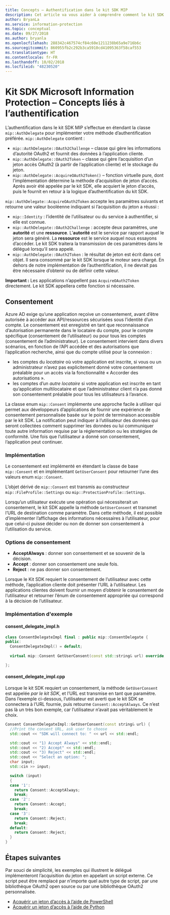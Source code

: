 ```yaml
---
title: Concepts – Authentification dans le kit SDK MIP
description: Cet article va vous aider à comprendre comment le kit SDK MIP implémente l’authentification, ainsi que les conditions requises pour que les applications clientes fournissent une logique d’acquisition de jeton d’accès OAuth2.
author: BryanLa
ms.service: information-protection
ms.topic: conceptual
ms.date: 09/27/2018
ms.author: bryanla
ms.openlocfilehash: 288342c467574cf84c60e1211238b65a9e716b6c
ms.sourcegitcommit: 860955fb2c292b3ca5910cd41095363f58caf553
ms.translationtype: HT
ms.contentlocale: fr-FR
ms.lasthandoff: 10/02/2018
ms.locfileid: "48230520"
---
```

# <a name="microsoft-information-protection-sdk---authentication-concepts"></a>Kit SDK Microsoft Information Protection – Concepts liés à l’authentification

L’authentification dans le kit SDK MIP s’effectue en étendant la classe `mip::AuthDelegate` pour implémenter votre méthode d’authentification préférée. `mip::AuthDelegate` contient :

- `mip::AuthDelegate::OAuth2Challenge` – classe qui gère les informations d’autorité OAuth2 et fournit des données à l’application cliente.
- `mip::AuthDelegate::OAuth2Token` – classe qui gère l’acquisition d’un jeton accès OAuth2 (à partir de l’application cliente) et le stockage du jeton.
- `mip::AuthDelegate::AcquireOAuth2Token()` – fonction virtuelle pure, dont l’implémentation détermine la méthode d’acquisition de jeton d’accès. Après avoir été appelée par le kit SDK, elle acquiert le jeton d’accès, puis le fournit en retour à la logique d’authentification du kit SDK.

`mip::AuthDelegate::AcquireOAuth2Token` accepte les paramètres suivants et retourne une valeur booléenne indiquant si l’acquisition du jeton a réussi :

- `mip::Identity` : l’identité de l’utilisateur ou du service à authentifier, si elle est connue.
- `mip::AuthDelegate::OAuth2Challenge` : accepte deux paramètres, une **autorité** et une **ressource**. L’**autorité** est le service par rapport auquel le jeton sera généré. La **ressource** est le service auquel nous essayons d’accéder. Le kit SDK traitera la transmission de ces paramètres dans le délégué lorsqu’il sera appelé.
- `mip::AuthDelegate::OAuth2Token` : le résultat de jeton est écrit dans cet objet. Il sera consommé par le kit SDK lorsque le moteur sera chargé. En dehors de notre implémentation de l’authentification, il ne devrait pas être nécessaire d’obtenir ou de définir cette valeur.

**Important :** Les applications n’appellent pas `AcquireOAuth2Token` directement. Le kit SDK appellera cette fonction si nécessaire.

## <a name="consent"></a>Consentement

Azure AD exige qu’une application reçoive un consentement, avant d’être autorisée à accéder aux API/ressources sécurisées sous l’identité d’un compte. Le consentement est enregistré en tant que reconnaissance d’autorisation permanente dans le locataire du compte, pour le compte spécifique (consentement de l’utilisateur) ou pour tous les comptes (consentement de l’administrateur). Le consentement intervient dans divers scénarios, en fonction de l’API accédée et des autorisations que l’application recherche, ainsi que du compte utilisé pour la connexion : 

- les comptes du *locataire* où votre application est inscrite, si vous ou un administrateur n’avez pas explicitement donné votre consentement préalable pour un accès via la fonctionnalité « Accorder des autorisations ».
- les comptes d’un *autre locataire* si votre application est inscrite en tant qu’application multilocataire et que l’administrateur client n’a pas donné son consentement préalable pour tous les utilisateurs à l’avance.

La classe enum `mip::Consent` implémente une approche facile à utiliser qui permet aux développeurs d’applications de fournir une expérience de consentement personnalisée basée sur le point de terminaison accessible par le kit SDK. La notification peut indiquer à l’utilisateur des données qui seront collectées comment supprimer les données ou lui communiquer toute autre information requise par la réglementation ou les stratégies de conformité. Une fois que l’utilisateur a donné son consentement, l’application peut continuer. 

### <a name="implementation"></a>Implémentation

Le consentement est implémenté en étendant la classe de base `mip::Consent` et en implémentant `GetUserConsent` pour retourner l’une des valeurs enum `mip::Consent`. 

L’objet dérivé de `mip::Consent` est transmis au constructeur `mip::FileProfile::Settings` ou `mip::ProtectionProfile::Settings`.

Lorsqu’un utilisateur exécute une opération qui nécessiterait un consentement, le kit SDK appelle la méthode `GetUserConsent` et transmet l’URL de destination comme paramètre. Dans cette méthode, il est possible d’implémenter l’affichage des informations nécessaires à l’utilisateur, pour que celui-ci puisse décider ou non de donner son consentement à l’utilisation du service. 

### <a name="consent-options"></a>Options de consentement

- **AcceptAlways** : donner son consentement et se souvenir de la décision.
- **Accept** : donner son consentement une seule fois.
- **Reject** : ne pas donner son consentement.

Lorsque le Kit SDK requiert le consentement de l’utilisateur avec cette méthode, l’application cliente doit présenter l’URL à l’utilisateur. Les applications clientes doivent fournir un moyen d’obtenir le consentement de l’utilisateur et retourner l’énum de consentement appropriée qui correspond à la décision de l’utilisateur.

### <a name="sample-implementation"></a>Implémentation d'exemple

#### <a name="consentdelegateimplh"></a>consent_delegate_impl.h

```cpp
class ConsentDelegateImpl final : public mip::ConsentDelegate {
public:
  ConsentDelegateImpl() = default;
  
  virtual mip::Consent GetUserConsent(const std::string& url) override;

};
```

#### <a name="consentdelegateimplcpp"></a>consent_delegate_impl.cpp

Lorsque le kit SDK requiert un consentement, la méthode `GetUserConsent` est appelée *par le kit SDK*, et l’URL est transmise en tant que paramètre. Dans l’exemple ci-dessous, l’utilisateur est averti que le kit SDK se connectera à l’URL fournie, puis retourne `Consent::AcceptAlways`. Ce n’est pas là un très bon exemple, car l’utilisateur n’avait pas véritablement le choix.

```cpp
Consent ConsentDelegateImpl::GetUserConsent(const string& url) {
  //Print the consent URL, ask user to choose
  std::cout << "SDK will connect to: " << url << std::endl;

  std::cout << "1) Accept Always" << std::endl;
  std::cout << "2) Accept" << std::endl;
  std::cout << "3) Reject" << std::endl;
  std::cout << "Select an option: ";
  char input;
  std::cin >> input;

  switch (input)
  {
  case '1':
    return Consent::AcceptAlways;
    break;
  case '2':
    return Consent::Accept;
    break;
  case '3':
    return Consent::Reject;
    break;
  default:
    return Consent::Reject;
  }  
}
```

## <a name="next-steps"></a>Étapes suivantes

Par souci de simplicité, les exemples qui illustrent le délégué implémenteront l’acquisition du jeton en appelant un script externe. Ce script peut être remplacé par n’importe quel autre type de script, par une bibliothèque OAuth2 open source ou par une bibliothèque OAuth2 personnalisée.

- [Acquérir un jeton d’accès à l’aide de PowerShell](concept-authentication-acquire-token-ps.md)
- [Acquérir un jeton d’accès à l’aide de Python](concept-authentication-acquire-token-py.md)
